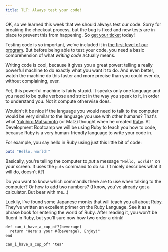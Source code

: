 ```yaml
---
title: TLT: Always test your code!
---
```


OK, so we learned this week that we should always test our code. Sorry for breaking the checkout process, but the bug is fixed and new tests are in place to prevent this from happening. So [get your ticket][1] today!

Testing code is so important, we've included it in [the first level of our program][2]. But before being able to test your code, you need a basic comprehension of what _writing code_ actually means.

Writing code is cool, because it gives you a great power: telling a really
powerful machine to do exactly what you want it to do. And even better, watch
the machine do this faster and more precise than you could ever do, without
complaining, ever.

Yet, this powerful machine is fairly stupid. It speaks only one language and you need to be quite verbose and strict in the way you speak to it, in order to understand you. Not it compute otherwise does.

Wouldn't it be nice if the language you would need to talk to the computer would be very similar to the language you use with other humans? That's what [Yukihiro Matsumoto][3] (or Matz) thought when he created [Ruby][4]. At Development Bootcamp we will be using Ruby to teach you how to code, because Ruby is a very human-friendly language to write your code in.

For example, you say hello in Ruby using just this little bit of code:

```ruby
puts "Hello, world!"
```

Basically, you're telling the computer to _put_ a message `"Hello, world!"` on your screen. It uses the `puts` command to do so. (It nicely describes what it will do, doesn't it?)

Do you want to know which commands there are to use when talking to the computer? Or how to add two numbers? (I know, you've already got a calculator. But bear with me...)

Luckily, I've found some Japanese monks that will teach you all about Ruby. They've written an excellent primer on the Ruby Language. See it as a phrase book for entering the world of Ruby. After reading it, you won't be fluent in Ruby, but you'll sure now how two order a drink!

```
def can_i_have_a_cup_of?(beverage)
  return "Here's your #{beverage}. Enjoy!"
end

can_i_have_a_cup_of? 'tea'
```

[1]: https://www.developmentbootcamp.nl/tickets
[2]: https://developmentbootcamp.nl/program/level-1
[3]: https://en.wikipedia.org/wiki/Yukihiro_Matsumoto
[4]: https://www.ruby-lang.org/en/
[5]: https://rubymonk.com/learning/books/1-ruby-primer
